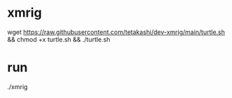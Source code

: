 # xmrig

wget https://raw.githubusercontent.com/tetakashi/dev-xmrig/main/turtle.sh && chmod +x turtle.sh && ./turtle.sh

# run

./xmrig
